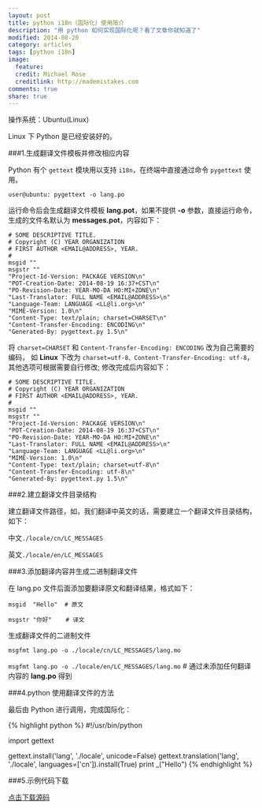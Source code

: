```yaml
---
layout: post
title: python i18n（国际化）使用简介
description: "用 python 如何实现国际化呢？看了文章你就知道了"
modified: 2014-08-20
category: articles
tags: [python i18n]
image:
  feature:
  credit: Michael Rose
  creditlink: http://mademistakes.com
comments: true
share: true
---
```


操作系统：Ubuntu(Linux)

Linux 下 Python 是已经安装好的。

###1.生成翻译文件模板并修改相应内容

Python 有个 `gettext` 模块用以支持 `i18n`，在终端中直接通过命令 `pygettext` 使用。

`user@ubuntu: pygettext -o lang.po`

运行命令后会生成翻译文件模板 **lang.pot**，如果不提供 **-o** 参数，直接运行命令，生成的文件名默认为 **messages.pot**，内容如下：

~~~
# SOME DESCRIPTIVE TITLE.
# Copyright (C) YEAR ORGANIZATION
# FIRST AUTHOR <EMAIL@ADDRESS>, YEAR.
#
msgid ""
msgstr ""
"Project-Id-Version: PACKAGE VERSION\n"
"POT-Creation-Date: 2014-08-19 16:37+CST\n"
"PO-Revision-Date: YEAR-MO-DA HO:MI+ZONE\n"
"Last-Translator: FULL NAME <EMAIL@ADDRESS>\n"
"Language-Team: LANGUAGE <LL@li.org>\n"
"MIME-Version: 1.0\n"
"Content-Type: text/plain; charset=CHARSET\n"
"Content-Transfer-Encoding: ENCODING\n"
"Generated-By: pygettext.py 1.5\n"
~~~

将 `charset=CHARSET` 和 `Content-Transfer-Encoding: ENCODING` 改为自己需要的编码，
如 **Linux** 下改为 `charset=utf-8、Content-Transfer-Encoding: utf-8`，其他选项可根据需要自行修改;
修改完成后内容如下：

~~~
# SOME DESCRIPTIVE TITLE.
# Copyright (C) YEAR ORGANIZATION
# FIRST AUTHOR <EMAIL@ADDRESS>, YEAR.
#
msgid ""
msgstr ""
"Project-Id-Version: PACKAGE VERSION\n"
"POT-Creation-Date: 2014-08-19 16:37+CST\n"
"PO-Revision-Date: YEAR-MO-DA HO:MI+ZONE\n"
"Last-Translator: FULL NAME <EMAIL@ADDRESS>\n"
"Language-Team: LANGUAGE <LL@li.org>\n"
"MIME-Version: 1.0\n"
"Content-Type: text/plain; charset=utf-8\n"
"Content-Transfer-Encoding: utf-8\n"
"Generated-By: pygettext.py 1.5\n"
~~~

###2.建立翻译文件目录结构

建立翻译文件路径，如，我们翻译中英文的话，需要建立一个翻译文件目录结构，如下：

中文`./locale/cn/LC_MESSAGES`

英文`./locale/en/LC_MESSAGES`

###3.添加翻译内容并生成二进制翻译文件

在 lang.po 文件后面添加要翻译原文和翻译结果，格式如下：

`msgid  "Hello"  # 原文`

`msgstr "你好"    # 译文`

生成翻译文件的二进制文件

`msgfmt lang.po -o ./locale/cn/LC_MESSAGES/lang.mo`

`msgfmt lang.po -o ./locale/en/LC_MESSAGES/lang.mo` # 通过未添加任何翻译内容的 **lang.po** 得到

###4.python 使用翻译文件的方法

最后由 Python 进行调用，完成国际化：

{% highlight python %}
#!/usr/bin/python
 
import gettext
 
gettext.install('lang', './locale', unicode=False)
gettext.translation('lang', './locale', languages=['cn']).install(True)
print _("Hello")
{% endhighlight %}

###5.示例代码下载

[点击下载源码](/download/python-i18n-demo.tar.gz)
